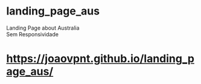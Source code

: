 # landing_page_aus
Landing Page about Australia
<br>Sem Responsividade
# https://joaovpnt.github.io/landing_page_aus/
